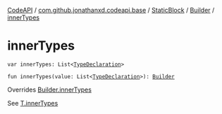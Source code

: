 [CodeAPI](../../../index.md) / [com.github.jonathanxd.codeapi.base](../../index.md) / [StaticBlock](../index.md) / [Builder](index.md) / [innerTypes](.)

# innerTypes

`var innerTypes: List<`[`TypeDeclaration`](../../-type-declaration/index.md)`>`

`fun innerTypes(value: List<`[`TypeDeclaration`](../../-type-declaration/index.md)`>): `[`Builder`](index.md)

Overrides [Builder.innerTypes](../../-inner-types-holder/-builder/inner-types.md)

See [T.innerTypes](#)

